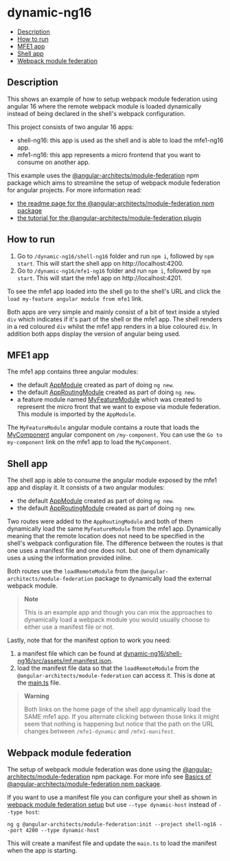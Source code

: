 # dynamic-ng16

- [Description](#description)
- [How to run](#how-to-run)
- [MFE1 app](#mfe1-app)
- [Shell app](#shell-app)
- [Webpack module federation](#webpack-module-federation)

## Description

This shows an example of how to setup webpack module federation using angular 16 where the remote webpack module is loaded dynamically instead of being declared in the shell's webpack configuration. 

This project consists of two angular 16 apps:
- shell-ng16: this app is used as the shell and is able to load the mfe1-ng16 app.
- mfe1-ng16: this app represents a micro frontend that you want to consume on another app.

This example uses the [@angular-architects/module-federation](https://www.npmjs.com/package/@angular-architects/module-federation) npm package which aims to streamline the setup of webpack module federation for angular projects. For more information read:
- [the readme page for the @angular-architects/module-federation npm package](https://www.npmjs.com/package/@angular-architects/module-federation?activeTab=readme)
- [the tutorial for the @angular-architects/module-federation plugin](https://github.com/angular-architects/module-federation-plugin/blob/main/libs/mf/tutorial/tutorial.md)

## How to run

1) Go to `/dynamic-ng16/shell-ng16` folder and run `npm i`, followed by `npm start`. This will start the shell app on http://localhost:4200.
2) Go to `/dynamic-ng16/mfe1-ng16` folder and run `npm i`, followed by `npm start`. This will start the mfe1 app on http://localhost:4201.

To see the mfe1 app loaded into the shell go to the shell's URL and click the `load my-feature angular module from mfe1` link. 

Both apps are very simple and mainly consist of a bit of text inside a styled `div` which indicates if it's part of the shell or the mfe1 app. The shell renders in a red coloured `div` whilst the mfe1 app renders in a blue coloured `div`. In addition both apps display the version of angular being used.

## MFE1 app

The mfe1 app contains three angular modules:
- the default [AppModule](/dynamic-ng16/mfe1-ng16/src/app/app.module.ts) created as part of doing `ng new`.
- the default [AppRoutingModule](/dynamic-ng16/mfe1-ng16/src/app/app-routing.module.ts) created as part of doing `ng new`.
- a feature module named [MyFeatureModule](/dynamic-ng16/mfe1-ng16/src/app/my-feature/my-feature.module.ts) which was created to represent the micro front that we want to expose via module federation. This module is imported by the `AppModule`.

The `MyFeatureModule` angular module contains a route that loads the [MyComponent](/dynamic-ng16/mfe1-ng16/src/app/my-feature/my-component/my-component.component.ts) angular component on `/my-component`. You can use the `Go to my-component` link on the mfe1 app to load the `MyComponent`.

## Shell app

The shell app is able to consume the angular module exposed by the mfe1 app and display it. It consists of a two angular modules:
- the default [AppModule](/dynamic-ng16/shell-ng16/src/app/app.module.ts) created as part of doing `ng new`.
- the default [AppRoutingModule](/dynamic-ng16/shell-ng16/src/app/app-routing.module.ts) created as part of doing `ng new`.

Two routes were added to the `AppRoutingModule` and both of them dynamically load the same `MyFeatureModule` from the mfe1 app. Dynamically meaning that the remote location does not need to be specified in the shell's webpack configuration file. The difference between the routes is that one uses a manifest file and one does not. but one of them dynamically uses a using the information provided inline.

Both routes use the `loadRemoteModule` from the `@angular-architects/module-federation` package to dynamically load the external webpack module.

> **Note**
>
> This is an example app and though you can mix the approaches to dynamically load a webpack module you would usually choose to either use a manifest file or not.

Lastly, note that for the manifest option to work you need:

1) a manifest file which can be found at [dynamic-ng16/shell-ng16/src/assets/mf.manifest.json](/dynamic-ng16/shell-ng16/src/assets/mf.manifest.json). 
2) load the manifest file data so that the `loadRemoteModule` from the `@angular-architects/module-federation` can access it. This is done at the [main.ts](/dynamic-ng16/shell-ng16/src/main.ts) file.

> **Warning**
>
> Both links on the home page of the shell app dynamically load the SAME mfe1 app. If you alternate clicking between those links it might seem that nothing is happening but notice that the path on the URL changes between `/mfe1-dynamic` and `/mfe1-manifest`.
>

## Webpack module federation

The setup of webpack module federation was done using the [@angular-architects/module-federation](https://www.npmjs.com/package/@angular-architects/module-federation) npm package. For more info see [Basics of @angular-architects/module-federation npm package](/docs/basics-angular-architects.md).

If you want to use a manifest file you can configure your shell as shown in [webpack module federation setup](/docs/basics-angular-architects.md#webpack-module-federation-setup) but use `--type dynamic-host` instead of `--type host`:

```
ng g @angular-architects/module-federation:init --project shell-ng16 --port 4200 --type dynamic-host
```

This will create a manifest file and update the `main.ts` to load the manifest when the app is starting.
